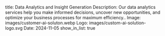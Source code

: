 title: Data Analytics and Insight Generation
Description: Our data analytics services help you make informed decisions, uncover new opportunities, and optimize your business processes for maximum efficiency..
Image: images/customer-ai-soluton.webp
Logo: images/custom-ai-solution-logo.svg
Date: 2024-11-05
show_in_list: true